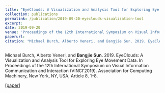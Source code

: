```yaml
---
title: "EyeClouds: A Visualization and Analysis Tool for Exploring Eye Movement Data"
collection: publications
permalink: /publication/2019-09-20-eyeclouds-visualization-tool
excerpt: 
date: 2019-09-20
venue: 'Proceedings of the 12th International Symposium on Visual Information Communication and Interaction'
paperurl: 
citation: "Michael Burch, Alberto Veneri, and Bangjie Sun. 2019. EyeClouds: A Visualization and Analysis Tool for Exploring Eye Movement Data. In Proceedings of the 12th International Symposium on Visual Information Communication and Interaction (VINCI'2019). Association for Computing Machinery, New York, NY, USA, Article 8, 1–8."
---
```

Michael Burch, Alberto Veneri, and **Bangjie Sun**. 2019. EyeClouds: A Visualization and Analysis Tool for Exploring Eye Movement Data. In Proceedings of the 12th International Symposium on Visual Information Communication and Interaction (VINCI'2019). Association for Computing Machinery, New York, NY, USA, Article 8, 1–8.

\[[paper](https://sunbangjie.github.io/academic-pages/files/EyeClouds.pdf)\]